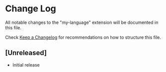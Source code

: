 # Change Log

All notable changes to the "my-language" extension will be documented in this file.

Check [Keep a Changelog](http://keepachangelog.com/) for recommendations on how to structure this file.

## [Unreleased]

- Initial release